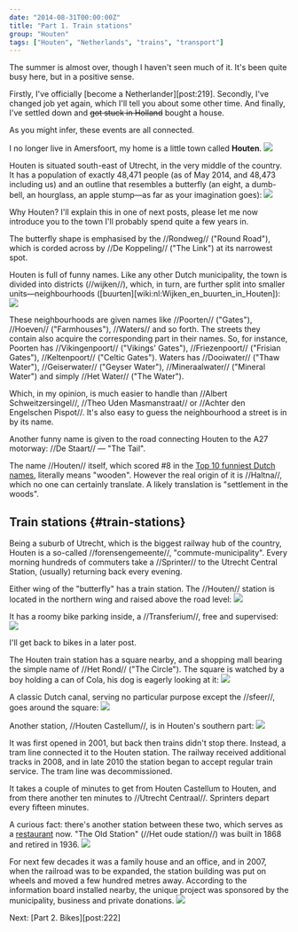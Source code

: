 ```yaml
---
date: "2014-08-31T00:00:00Z"
title: "Part 1. Train stations"
group: "Houten"
tags: ["Houten", "Netherlands", "trains", "transport"]
---
```


The summer is almost over, though I haven't seen much of it. It's been quite busy here, but in a positive sense.

Firstly, I've officially [become a Netherlander][post:219]. Secondly, I've changed job yet again, which I'll tell you about some other time. And finally, I've settled down and ~~got stuck in Holland~~ bought a house.

<!--more-->

As you might infer, these events are all connected.

I no longer live in Amersfoort, my home is a little town called **Houten**.
![](img:1.bp.blogspot.com/-DIvAaGopwfg/VAMbLP1sN9I/AAAAAAAAfOM/IXEu0uUYwAc/s1600/dsc06624.picasaweb.jpg:a)

Houten is situated south-east of Utrecht, in the very middle of the country. It has a population of exactly 48,471 people (as of May 2014, and 48,473 including us) and an outline that resembles a butterfly (an eight, a dumb-bell, an hourglass, an apple stump—as far as your imagination goes):
![](img:3.bp.blogspot.com/-l8F-J_mT-Bs/U-0ELL8_dLI/AAAAAAAAdnA/xvnPWSclwdQ/s1600/houten-topographic-map.picasaweb.png:a)

Why Houten? I'll explain this in one of next posts, please let me now introduce you to the town I'll probably spend quite a few years in.

The butterfly shape is emphasised by the //Rondweg// ("Round Road"), which is corded across by //De Koppeling// ("The Link") at its narrowest spot.

Houten is full of funny names. Like any other Dutch municipality, the town is divided into districts (//wijken//), which, in turn, are further split into smaller units—neighbourhoods ([buurten][wiki:nl:Wijken_en_buurten_in_Houten]):
![](img:3.bp.blogspot.com/-AUq5EqhIQbQ/U-8aa8rrcDI/AAAAAAAAdnQ/ifHKNKFGu4E/s1600/Houten-indeling.picasaweb.png:a)

These neighbourhoods are given names like //Poorten// ("Gates"), //Hoeven// ("Farmhouses"), //Waters// and so forth. The streets they contain also acquire the corresponding part in their names. So, for instance, Poorten has //Vikingenpoort// ("Vikings' Gates"), //Friezenpoort// ("Frisian Gates"), //Keltenpoort// ("Celtic Gates"). Waters has //Dooiwater// ("Thaw Water"), //Geiserwater// ("Geyser Water"), //Mineraalwater// ("Mineral Water") and simply //Het Water// ("The Water").

Which, in my opinion, is much easier to handle than //Albert Schweitzersingel//, //Theo Uden Masmanstraat// or //Achter den Engelschen Pispot//. It's also easy to guess the neighbourhood a street is in by its name.

Another funny name is given to the road connecting Houten to the A27 motorway: //De Staart// — "The Tail".

The name //Houten// itself, which scored #8 in the [Top 10 funniest Dutch names](http://plazilla.com/page/4295049501/top-10-grappige-nederlandse-plaatsnamen-in-een-zin), literally means "wooden". However the real origin of it is //Haltna//, which no one can certainly translate. A likely translation is "settlement in the woods".

## Train stations {#train-stations}

Being a suburb of Utrecht, which is the biggest railway hub of the country, Houten is a so-called //forensengemeente//, "commute-municipality". Every morning hundreds of commuters take a //Sprinter// to the Utrecht Central Station, (usually) returning back every evening.

Either wing of the "butterfly" has a train station. The //Houten// station is located in the northern wing and raised above the road level:
![](img:4.bp.blogspot.com/-y3T0GUg9osA/U_uLWYyFBnI/AAAAAAAAfIk/JGPYoCRmK5c/s1600/dsc06436.picasaweb.jpg:a)

It has a roomy bike parking inside, a //Transferium//, free and supervised:
![](img:4.bp.blogspot.com/-SzYYiSV1Aok/U_uLPH1liSI/AAAAAAAAfEE/ycsfKAk5e3M/s1600/dsc06381.picasaweb.jpg:a)

I'll get back to bikes in a later post.

The Houten train station has a square nearby, and a shopping mall bearing the simple name of //Het Rond// ("The Circle"). The square is watched by a boy holding a can of Cola, his dog is eagerly looking at it:
![](img:4.bp.blogspot.com/-TCq6sD9gMpQ/U_uLeHL2qlI/AAAAAAAAfH0/DIVujN4di0g/s1600/dsc06437.picasaweb.jpg:a)

A classic Dutch canal, serving no particular purpose except the //sfeer//, goes around the square:
![](img:4.bp.blogspot.com/-TCPK9mzHaPA/U_uLVSMx-aI/AAAAAAAAfIk/dz56mX2csWs/s1600/dsc06434.picasaweb.jpg:a)

Another station, //Houten Castellum//, is in Houten's southern part:
![](img:4.bp.blogspot.com/-naX2_xWGK24/U_uLO9PapMI/AAAAAAAAfD4/EcKCOI5ogvc/s1600/dsc06418.picasaweb.jpg:a)

It was first opened in 2001, but back then trains didn't stop there. Instead, a tram line connected it to the Houten station. The railway received additional tracks in 2008, and in late 2010 the station began to accept regular train service. The tram line was decommissioned.

It takes a couple of minutes to get from Houten Castellum to Houten, and from there another ten minutes to //Utrecht Centraal//. Sprinters depart every fifteen minutes.

A curious fact: there's another station between these two, which serves as a [restaurant](http://www.hetoudestationhouten.nl/) now. "The Old Station" (//Het oude station//) was built in 1868 and retired in 1936.
![](img:3.bp.blogspot.com/-sG8GZD3z-Dg/U_uLRqbQgVI/AAAAAAAAfIk/3AB7ruELakY/s1600/dsc06425.picasaweb.jpg:a)

For next few decades it was a family house and an office, and in 2007, when the railroad was to be expanded, the station building was put on wheels and moved a few hundred metres away. According to the information board installed nearby, the unique project was sponsored by the municipality, business and private donations.
![](img:3.bp.blogspot.com/-krjGa7EIUUs/U_uLS2wIzmI/AAAAAAAAfIk/Zm079fWdqCA/s1600/dsc06427.picasaweb.jpg:a)

Next: [Part 2. Bikes][post:222]
